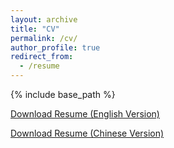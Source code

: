 ```yaml
---
layout: archive
title: "CV"
permalink: /cv/
author_profile: true
redirect_from:
  - /resume
---
```


{% include base_path %}

[Download Resume (English Version)](https://image-hosting-walton.oss-cn-beijing.aliyuncs.com/file/Resume-en.pdf)  

[Download Resume (Chinese Version)](https://image-hosting-walton.oss-cn-beijing.aliyuncs.com/file/Resume-cn.pdf)

